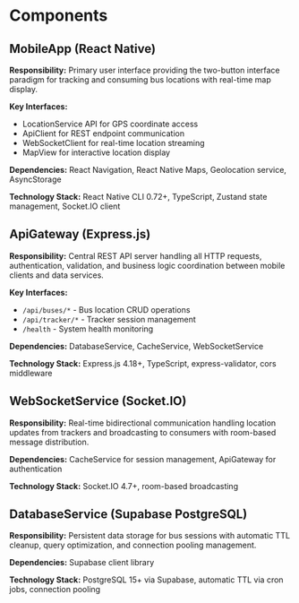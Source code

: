 # Components

## MobileApp (React Native)

**Responsibility:** Primary user interface providing the two-button interface paradigm for tracking and consuming bus locations with real-time map display.

**Key Interfaces:**
- LocationService API for GPS coordinate access
- ApiClient for REST endpoint communication  
- WebSocketClient for real-time location streaming
- MapView for interactive location display

**Dependencies:** React Navigation, React Native Maps, Geolocation service, AsyncStorage

**Technology Stack:** React Native CLI 0.72+, TypeScript, Zustand state management, Socket.IO client

## ApiGateway (Express.js)

**Responsibility:** Central REST API server handling all HTTP requests, authentication, validation, and business logic coordination between mobile clients and data services.

**Key Interfaces:**
- `/api/buses/*` - Bus location CRUD operations
- `/api/tracker/*` - Tracker session management
- `/health` - System health monitoring

**Dependencies:** DatabaseService, CacheService, WebSocketService

**Technology Stack:** Express.js 4.18+, TypeScript, express-validator, cors middleware

## WebSocketService (Socket.IO)

**Responsibility:** Real-time bidirectional communication handling location updates from trackers and broadcasting to consumers with room-based message distribution.

**Dependencies:** CacheService for session management, ApiGateway for authentication

**Technology Stack:** Socket.IO 4.7+, room-based broadcasting

## DatabaseService (Supabase PostgreSQL)

**Responsibility:** Persistent data storage for bus sessions with automatic TTL cleanup, query optimization, and connection pooling management.

**Dependencies:** Supabase client library

**Technology Stack:** PostgreSQL 15+ via Supabase, automatic TTL via cron jobs, connection pooling
